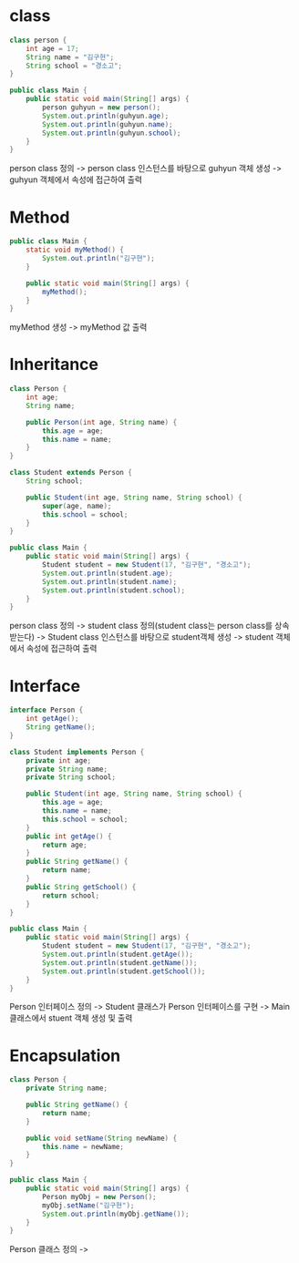 # class

```java
class person {
    int age = 17;
    String name = "김구현";
    String school = "경소고";
}

public class Main {
    public static void main(String[] args) {
        person guhyun = new person();
        System.out.println(guhyun.age);
        System.out.println(guhyun.name);
        System.out.println(guhyun.school);
    }
}
```
person class 정의 ->
person class 인스턴스를 바탕으로 guhyun 객체 생성 ->
guhyun 객체에서 속성에 접근하여 출력

# Method
```java
public class Main {
    static void myMethod() {
        System.out.println("김구현");
    }

    public static void main(String[] args) {
        myMethod();
    }
}

```
myMethod 생성 ->
myMethod 값 출력

# Inheritance

```java
class Person {
    int age;
    String name;

    public Person(int age, String name) {
        this.age = age;
        this.name = name;
    }
}

class Student extends Person {
    String school;

    public Student(int age, String name, String school) {
        super(age, name);
        this.school = school;
    }
}

public class Main {
    public static void main(String[] args) {
        Student student = new Student(17, "김구현", "경소고");
        System.out.println(student.age);
        System.out.println(student.name);
        System.out.println(student.school);
    }
}
```
person class 정의 ->
student class 정의(student class는 person class를 상속 받는다) ->
Student class 인스턴스를 바탕으로 student객체 생성 ->
student 객체에서 속성에 접근하여 출력

# Interface

```java
interface Person {
    int getAge();
    String getName();
}

class Student implements Person {
    private int age;
    private String name;
    private String school;

    public Student(int age, String name, String school) {
        this.age = age;
        this.name = name;
        this.school = school;
    }
    public int getAge() {
        return age;
    }
    public String getName() {
        return name;
    }
    public String getSchool() {
        return school;
    }
}

public class Main {
    public static void main(String[] args) {
        Student student = new Student(17, "김구현", "경소고");
        System.out.println(student.getAge());
        System.out.println(student.getName());
        System.out.println(student.getSchool());
    }
}
```
Person 인터페이스 정의 ->
Student 클래스가 Person 인터페이스를 구현 ->
Main 클래스에서 stuent 객체 생성 및 출력 

# Encapsulation
```java
class Person {
    private String name;

    public String getName() {
        return name;
    }

    public void setName(String newName) {
        this.name = newName;
    }
}

public class Main {
    public static void main(String[] args) {
        Person myObj = new Person();
        myObj.setName("김구현");
        System.out.println(myObj.getName());
    }
}
```
Person 클래스 정의 ->

# 
```java
```


